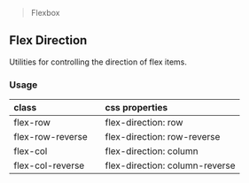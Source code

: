 > Flexbox

## Flex Direction

Utilities for controlling the direction of flex items.

### Usage

| class |  | css properties |
|:--|:--|:--|
| flex-row |  | flex-direction: row |
| flex-row-reverse |  | flex-direction: row-reverse |
| flex-col |  | flex-direction: column |
| flex-col-reverse |  | flex-direction: column-reverse |

